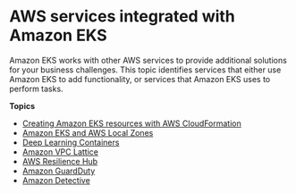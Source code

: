 # AWS services integrated with Amazon EKS<a name="eks-integrations"></a>

Amazon EKS works with other AWS services to provide additional solutions for your business challenges\. This topic identifies services that either use Amazon EKS to add functionality, or services that Amazon EKS uses to perform tasks\.

**Topics**
+ [Creating Amazon EKS resources with AWS CloudFormation](creating-resources-with-cloudformation.md)
+ [Amazon EKS and AWS Local Zones](local-zones.md)
+ [Deep Learning Containers](deep-learning-containers.md)
+ [Amazon VPC Lattice](integration-vpc-lattice.md)
+ [AWS Resilience Hub](integration-resilience-hub.md)
+ [Amazon GuardDuty](integration-guardduty.md)
+ [Amazon Detective](integration-detective.md)